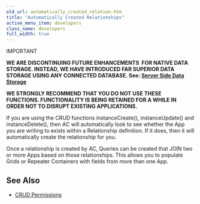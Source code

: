 ```yaml
---
old_url: automatically_created_relation.htm
title: "Automatically Created Relationships"
active_menu_item: developers
class_name: developers
full_width: true
---
```



IMPORTANT

**WE ARE DISCONTINUING FUTURE ENHANCEMENTS  FOR NATIVE DATA STORAGE. INSTEAD, WE HAVE INTRODUCED FAR SUPERIOR DATA STORAGE USING ANY CONNECTED DATABASE. See: [Server Side Data Storage](/developers/documentation/product-guide/data-storage/server-side-data-storage/)**

**WE STRONGLY RECOMMEND THAT YOU DO NOT USE THESE FUNCTIONS. FUNCTIONALITY IS BEING RETAINED FOR A WHILE IN ORDER NOT TO DISRUPT EXISTING APPLICATIONS.**

If you are using the CRUD functions instanceCreate(), instanceUpdate() and instanceDelete(), then AC will automatically look to see whether the App you are writing to exists within a Relationship definition. If it does, then it will automatically create the relationship for you.

Once a relationship is created by AC, Queries can be created that JOIN two or more Apps based on those relationships. This allows you to populate Grids or Repeater Containers with fields from more than one App.

## See Also

 - [CRUD Permissions](/developers/documentation/product-guide/advanced-features/data-storage-management/crud-in-detail/using-ac-app-storage/crud-permissions)

